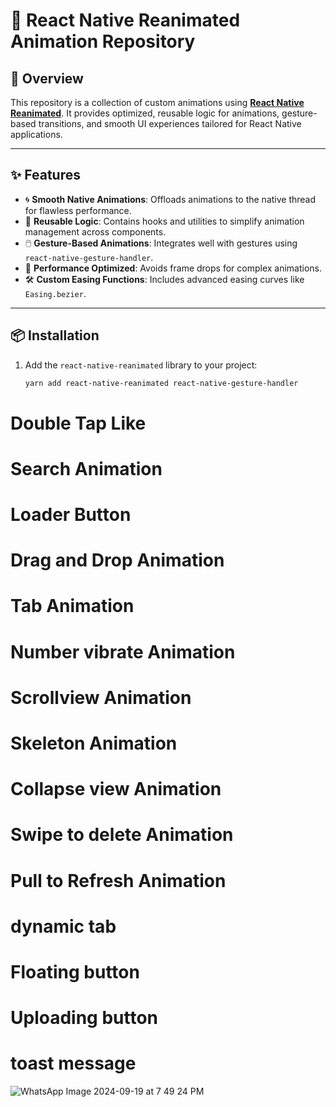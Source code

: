# **🎨 React Native Reanimated Animation Repository**

## **🚀 Overview**

This repository is a collection of custom animations using **[React Native Reanimated](https://docs.swmansion.com/react-native-reanimated/)**. It provides optimized, reusable logic for animations, gesture-based transitions, and smooth UI experiences tailored for React Native applications.

---

## **✨ Features**

- 🌀 **Smooth Native Animations**: Offloads animations to the native thread for flawless performance.
- 🔁 **Reusable Logic**: Contains hooks and utilities to simplify animation management across components.
- 🖱️ **Gesture-Based Animations**: Integrates well with gestures using `react-native-gesture-handler`.
- 📱 **Performance Optimized**: Avoids frame drops for complex animations.
- 🛠️ **Custom Easing Functions**: Includes advanced easing curves like `Easing.bezier`.

---

## **📦 Installation**

1. Add the `react-native-reanimated` library to your project:
   ```bash
   yarn add react-native-reanimated react-native-gesture-handler
   ```

# Double Tap Like

# Search Animation

# Loader Button

# Drag and Drop Animation

# Tab Animation

# Number vibrate Animation

# Scrollview Animation

# Skeleton Animation

# Collapse view Animation

# Swipe to delete Animation

# Pull to Refresh Animation

# dynamic tab

# Floating button

# Uploading button

# toast message

![WhatsApp Image 2024-09-19 at 7 49 24 PM](https://github.com/user-attachments/assets/d5af07bd-46b7-40b7-a945-4b06e6c90288)

